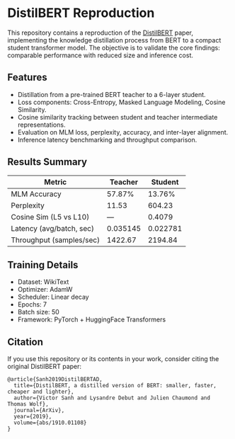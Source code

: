 # DistilBERT Reproduction

This repository contains a reproduction of the [DistilBERT](https://arxiv.org/abs/1910.01108) paper, implementing the knowledge distillation process from BERT to a compact student transformer model. The objective is to validate the core findings: comparable performance with reduced size and inference cost.

## Features

- Distillation from a pre-trained BERT teacher to a 6-layer student.
- Loss components: Cross-Entropy, Masked Language Modeling, Cosine Similarity.
- Cosine similarity tracking between student and teacher intermediate representations.
- Evaluation on MLM loss, perplexity, accuracy, and inter-layer alignment.
- Inference latency benchmarking and throughput comparison.

## Results Summary

| Metric                    | Teacher       | Student       |
|---------------------------|---------------|---------------|
| MLM Accuracy              | 57.87%        | 13.76%        |
| Perplexity                | 11.53         | 604.23        |
| Cosine Sim (L5 vs L10)    | —             | 0.4079        |
| Latency (avg/batch, sec)  | 0.035145      | 0.022781      |
| Throughput (samples/sec)  | 1422.67       | 2194.84       |

## Training Details

- Dataset: WikiText
- Optimizer: AdamW
- Scheduler: Linear decay
- Epochs: 7
- Batch size: 50
- Framework: PyTorch + HuggingFace Transformers

## Citation

If you use this repository or its contents in your work, consider citing the original DistilBERT paper:
```text
@article{Sanh2019DistilBERTAD,
  title={DistilBERT, a distilled version of BERT: smaller, faster, cheaper and lighter},
  author={Victor Sanh and Lysandre Debut and Julien Chaumond and Thomas Wolf},
  journal={ArXiv},
  year={2019},
  volume={abs/1910.01108}
}

```